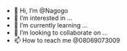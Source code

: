 - 👋 Hi, I’m @Nagogo
- 👀 I’m interested in ...
- 🌱 I’m currently learning ...
- 💞️ I’m looking to collaborate on ...
- 📫 How to reach me @08069073009

<!---
Nagogo/Nagogo is a ✨ special ✨ repository because its `README.md` (this file) appears on your GitHub profile.
You can click the Preview link to take a look at your changes.
--->

